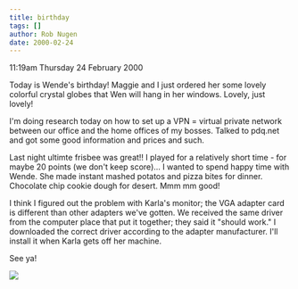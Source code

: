 ```yaml
---
title: birthday
tags: []
author: Rob Nugen
date: 2000-02-24
---
```


<p class=date>11:19am Thursday 24 February 2000</p>

<p>Today is Wende's birthday!  Maggie and I just ordered her some lovely 
colorful crystal globes that Wen will hang in her windows.  Lovely, just 
lovely!

<p>I'm doing research today on how to set up a VPN = virtual private 
network between our office and the home offices of my bosses.  Talked to 
pdq.net and got some good information and prices and such.

<p>Last night ultimte frisbee was great!!  I played for a relatively short 
time - for maybe 20 points (we don't keep score)...  I wanted to spend 
happy time with Wende.  She made instant mashed potatos and pizza bites for 
dinner.  Chocolate chip cookie dough for desert.  Mmm mm good!

<p>I think I figured out the problem with Karla's monitor; the VGA adapter 
card is different than other adapters we've gotten.  We received the same 
driver from the computer place that put it together; they said it "should 
work."    I downloaded the correct driver according to the adapter 
manufacturer.  I'll install it when Karla gets off her machine.

<p>See ya!

<p><img src='/images/rob/wL-ROB.gif'>

